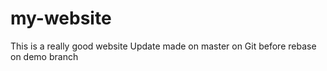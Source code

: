# my-website

This is a really good website
Update made on master on Git before rebase
on demo branch
